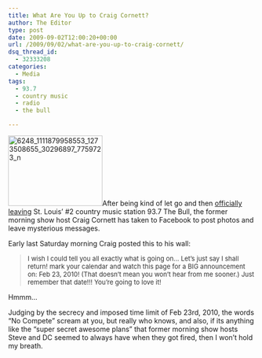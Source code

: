 ```yaml
---
title: What Are You Up to Craig Cornett?
author: The Editor
type: post
date: 2009-09-02T12:00:20+00:00
url: /2009/09/02/what-are-you-up-to-craig-cornett/
dsq_thread_id:
  - 32333208
categories:
  - Media
tags:
  - 93.7
  - country music
  - radio
  - the bull

---
```

[<img class="alignright size-medium wp-image-1577" title="6248_1111879958553_1273508655_30296897_7759723_n" src="http://punchingkitty.com/wp-content/uploads/2009/09/6248_1111879958553_1273508655_30296897_7759723_n-300x224.jpg" alt="6248_1111879958553_1273508655_30296897_7759723_n" width="192" height="143" srcset="http://media.punchingkitty.com/wordpress/2009/09/6248_1111879958553_1273508655_30296897_7759723_n-300x224.jpg 300w, http://media.punchingkitty.com/wordpress/2009/09/6248_1111879958553_1273508655_30296897_7759723_n.jpg 459w" sizes="(max-width: 192px) 100vw, 192px" />][1]After being kind of let go and then [officially leaving][2] St. Louis&#8217; #2 country music station 93.7 The Bull, the former morning show host Craig Cornett has taken to Facebook to post photos and leave mysterious messages.

Early last Saturday morning Craig posted this to his wall:

> <h3 style="font-size: 13px; color: #333333; font-weight: normal; overflow-x: hidden; overflow-y: hidden; padding: 0px; margin: 0px;">
>   I wish I could tell you all exactly what is going on&#8230; Let&#8217;s just say I shall return! mark your calendar and watch this page for a BIG announcement on: Feb 23, 2010! (That doesn&#8217;t mean you won&#8217;t hear from me sooner.) Just remember that date!!! You&#8217;re going to love it!
> </h3>

Hmmm&#8230;

Judging by the secrecy and imposed time limit of Feb 23rd, 2010, the words &#8220;No Compete&#8221; scream at you, but really who knows, and also, if its anything like the &#8220;super secret awesome plans&#8221; that former morning show hosts Steve and DC seemed to always have when they got fired, then I won&#8217;t hold my breath.

 [1]: http://punchingkitty.com/wp-content/uploads/2009/09/6248_1111879958553_1273508655_30296897_7759723_n.jpg
 [2]: http://punchingkitty.com/2009/08/28/its-official-cornett-out-devine-in-on-the-bulls-morning-shift/